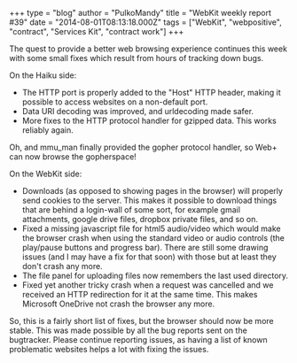 +++
type = "blog"
author = "PulkoMandy"
title = "WebKit weekly report #39"
date = "2014-08-01T08:13:18.000Z"
tags = ["WebKit", "webpositive", "contract", "Services Kit", "contract work"]
+++

The quest to provide a better web browsing experience continues this week with some small fixes which result from hours of tracking down bugs.
<!--more-->
On the Haiku side:
<ul><li>The HTTP port is properly added to the "Host" HTTP header, making it possible to access websites on a non-default port.</li>
<li>Data URI decoding was improved, and urldecoding made safer.</li> <li>More fixes to the HTTP protocol handler for gzipped data. This works reliably again.</li></ul>
Oh, and mmu_man finally provided the gopher protocol handler, so Web+ can now browse the gopherspace!

On the WebKit side:
<ul><li>Downloads (as opposed to showing pages in the browser) will properly send cookies to the server. This makes it possible to download things that are behind a login-wall of some sort, for example gmail attachments, google drive files, dropbox private files, and so on.</li>
<li>Fixed a missing javascript file for html5 audio/video which would make the browser crash when using the standard video or audio controls (the play/pause buttons and progress bar). There are still some drawing issues (and I may have a fix for that soon) with those but at least they don't crash any more.</li>
<li>The file panel for uploading files now remembers the last used directory.</li>
<li>Fixed yet another tricky crash when a request was cancelled and we received an HTTP redirection for it at the same time. This makes Microsoft OneDrive not crash the browser any more.</li></ul>

So, this is a fairly short list of fixes, but the browser should now be more stable. This was made possible by all the bug reports sent on the bugtracker. Please continue reporting issues, as having a list of known problematic websites helps a lot with fixing the issues.